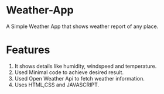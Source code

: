 # Weather-App
A Simple Weather App that shows weather report of any place.

# Features
1. It shows details like humidity, windspeed and temperature.
2. Used Minimal code to achieve desired result.
3. Used Open Weather Api to fetch weather information.
4. Uses HTML,CSS and JAVASCRIPT.

